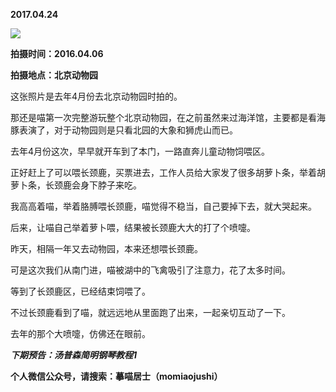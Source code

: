 
          
**2017.04.24**

![](//upload-images.jianshu.io/upload_images/51001-c0caf3ee7e2acfed.jpg)


**拍摄时间：2016.04.06**

**拍摄地点：北京动物园**

这张照片是去年4月份去北京动物园时拍的。

那还是喵第一次完整游玩整个北京动物园，在之前虽然来过海洋馆，主要都是看海豚表演了，对于动物园则是只看北园的大象和狮虎山而已。

去年4月份这次，早早就开车到了本门，一路直奔儿童动物饲喂区。

正好赶上了可以喂长颈鹿，买票进去，工作人员给大家发了很多胡萝卜条，举着胡萝卜条，长颈鹿会身下脖子来吃。

我高高着喵，举着胳膊喂长颈鹿，喵觉得不稳当，自己要掉下去，就大哭起来。

后来，让喵自己举着萝卜喂，结果被长颈鹿大大的打了个喷嚏。

昨天，相隔一年又去动物园，本来还想喂长颈鹿。

可是这次我们从南门进，喵被湖中的飞禽吸引了注意力，花了太多时间。

等到了长颈鹿区，已经结束饲喂了。

不过长颈鹿看到了喵，就远远地从里面跑了出来，一起亲切互动了一下。

去年的那个大喷嚏，仿佛还在眼前。


***下期预告：汤普森简明钢琴教程1***


**个人微信公众号，请搜索：摹喵居士（momiaojushi）**

        